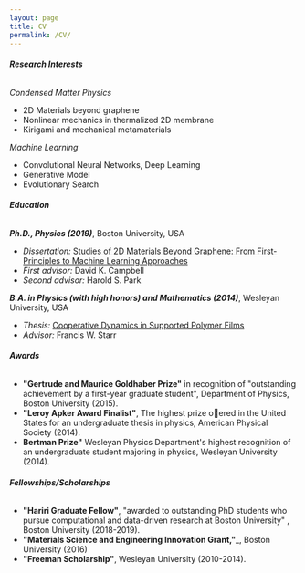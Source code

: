 ```yaml
---
layout: page
title: CV
permalink: /CV/
---
```

###### __Research Interests__

*Condensed Matter Physics*
* 2D Materials beyond graphene 
* Nonlinear mechanics in thermalized 2D membrane 
* Kirigami and mechanical metamaterials 

*Machine Learning*
* Convolutional Neural Networks, Deep Learning
* Generative Model 
* Evolutionary Search 

###### __Education__

__*Ph.D., Physics (2019)*__, Boston University, USA
* *Dissertation:* [Studies of 2D Materials Beyond Graphene: From First-Principles to Machine Learning Approaches]({{site.baseurl}}../files/thesis_2DBeyondGraphene_PaulHanakata.pdf)
* *First advisor:* David K. Campbell
* *Second advisor:* Harold S. Park 

__*B.A. in Physics (with high honors) and Mathematics  (2014)*__, Wesleyan University, USA
* *Thesis:* [Cooperative Dynamics in Supported Polymer Films]({{site.baseurl}}../files/thesis_PolymerFilms_PaulHanakata.pdf)
* *Advisor:* Francis W. Starr

###### __Awards__
* __"Gertrude and Maurice Goldhaber Prize"__ in recognition of "outstanding achievement by a first-year graduate student", Department of Physics, Boston University (2015).
* __"Leroy Apker Award Finalist"__, The highest prize oered in the United States for an undergraduate thesis in physics, American Physical Society (2014). 
* __Bertman Prize"__ Wesleyan Physics Department's highest recognition of an undergraduate student majoring in physics, Wesleyan University (2014). 


###### __Fellowships/Scholarships__
* __"Hariri Graduate Fellow"__, "awarded to outstanding PhD students who pursue computational and data-driven research at Boston
University" , Boston University (2018-2019).
* __"Materials Science and Engineering Innovation Grant,"___, Boston University (2016) 
* __"Freeman Scholarship"__, Wesleyan University (2010-2014).
